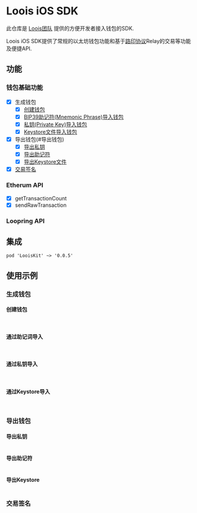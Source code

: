 # Loois iOS SDK

此仓库是 [Loois团队](https://github.com/LOOIS-IO/) 提供的方便开发者接入钱包的SDK. 

Loois iOS SDK提供了常规的以太坊钱包功能和基于[路印协议](https://loopring.org/)Relay的交易等功能及便捷API.

## 功能

### 钱包基础功能
- [x] 生成钱包
  - [x] [创建钱包](#创建钱包)
  - [x] [BIP39助记符(Mnemonic Phrase)导入钱包](#通过助记词导入)
  - [x] [私钥(Private Key)导入钱包](#通过私钥导入)
  - [x] [Keystore文件导入钱包](#通过Keystore导入)
- [x] 导出钱包(#导出钱包)
  - [x] [导出私钥](#导出私钥)
  - [x] [导出助记符](#导出助记符)
  - [x] [导出Keystore文件](#导出Keystore)
- [x] [交易签名](#交易签名)

### Etherum API
- [x] getTransactionCount
- [x] sendRawTransaction

### Loopring API


## 集成

```
pod 'LooisKit' ~> '0.0.5'
```

## 使用示例

### 生成钱包

#### 创建钱包
  
  ```swift
    
  ```

#### 通过助记词导入
  
  ```swift
    
  ```
    
#### 通过私钥导入
  
  ```swift
    
  ```
    
#### 通过Keystore导入
  
  ```swift
    
  ```

### 导出钱包

#### 导出私钥
  
  ```swift
  
  ```
  
#### 导出助记符
  
  ```swift
  
  ```
  
#### 导出Keystore
  
  ```swift
  
  ```

### 交易签名

```swift

```




